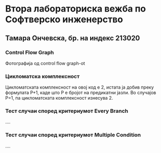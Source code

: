 # Втора лабораториска вежба по Софтверско инженерство

## Тамара Ончевска, бр. на индекс 213020

###  Control Flow Graph

Фотографија од control flow graph-ot 

### Цикломатска комплексност

Цикломатската комплексност на овој код е 2, истата ја добив преку формулата P+1, каде што P е бројот на предикатни јазли. Во случајoв P=1, па цикломатската комплексност изнесува 2.

### Тест случаи според критериумот  Every Branch

....

### Тест случаи според критериумот Multiple Condition

.... 

